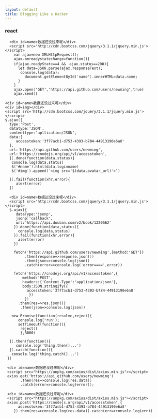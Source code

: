 ```yaml
---
layout: default
title: Blogging Like a Hacker
---
```



### react

      <div id=name>数据还没过来呢</div>
      <script src='http://cdn.bootcss.com/jquery/3.1.1/jquery.min.js'></script>
        var ajax=new XMLHttpRequest();
        ajax.onreadystatechange=function(){
        if(ajax.readyState==4 &&　ajax.status==200){
          let data=JSON.parse(ajax.responseText);
           console.log(data);
             document.getElementById('name').innerHTML=data.name;
          }
        }
        ajax.open('GET','https://api.github.com/users/newming',true)
        ajax.send()

    <div id=name>数据还没过来呢</div>
    <div id=img></div>
    <script src='http://cdn.bootcss.com/jquery/3.1.1/jquery.min.js'></script>
    $.ajax({
      type:'Post',
      datatype:'JSON',
      contenttype:'apllication/JSON',
      data:{
         accesstoken:'3f77acb1-d753-4393-b784-44913190e6a8'
      },
      url:'https://api.github.com/users/newming',
      url:'https://cnodejs.org/api/vl/accesstoken',
      }).done(function(data,status){
       console.log(data,status)
       $('#name').html(data,loginname)
       $('#img').append(`<img src='$(data.avatar_url)'>`)

      }).fail(function(xhr,error){
         alert(error)
      })

      <div id=name>数据还没过来呢</div>
      <script src='http://cdn.bootcss.com/jquery/3.1.1/jquery.min.js'></script>
      $.ajax({
         dataType:'jsonp',
         jsonp:'callback',
         url:'https://api.douban.com/v2/book/1220562'
        }).done(function(data,status){
          console.log(data,status)
        }).fail(function(xhr,error){
          alert(error)
        })

        fetch('https://api.github.com/users/newming',{method:'GET'})
             .then(response=>response.json())
             .then(json=>console.log(json))
             .catch(error=>console.log('error====',error))

        fetch('https://cnodejs.org/api/v1/accesstoken',{
            method:'POST',
            headers:{'Content-Type':'application/json'},
            body:JSON.stringify({
              accesstoken:'3f77acb1-d753-4393-b784-44913190e6a8'
               })
             })
          .then(res=>res.json())
           .then(json=>console.log(json))

       new Promise(function(resolve,reject){
          console.log('run');
          setTimeout(function(){
           reject()
           },3000)

      }).then(function(){
         console.log('thing.then()...')
      }).catch(function(){
       console.log('thing.catch()...')
     })

     <div id=name>数据还没过来呢</div>
     <script src="https://unpkg.com/axios/dist/axios.min.js"></script>
     axios.get('https://api.github.com/users/newming')
           .then(res=>console.log(res.data))
           .catch(error=>console.log(error));

     <div id=name>数据还没过来呢</div>
     <script src="https://unpkg.com/axios/dist/axios.min.js"></script>
     axios.post('https://cnodejs.org/api/v1/accesstoken',{
          accesstoken:'3f77acb1-d753-4393-b784-44913190e6a8'
        }).then(res=>console.log(res.data)).catch(err=>console.log(err))

